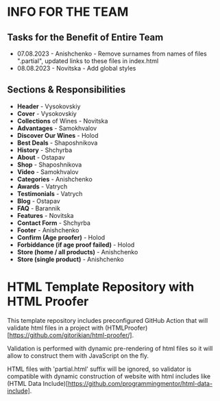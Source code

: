 # INFO FOR THE TEAM

## Tasks for the Benefit of Entire Team
* 07.08.2023 - Anishchenko - Remove surnames from names of files ".partial", updated links to these files in index.html
* 08.08.2023 - Novitska - Add global styles


## Sections & Responsibilities
* **Header**  -  Vysokovskiy
* **Cover** - Vysokovskiy
* **Collections** of Wines - Novitska
* **Advantages** - Samokhvalov
* **Discover Our Wines** - Holod
* **Best Deals** - Shaposhnikova
* **History** - Shchyrba
* **About** - Ostapav
* **Shop** - Shaposhnikova
* **Video** - Samokhvalov
* **Categories** - Anishchenko
* **Awards** - Vatrych
* **Testimonials** - Vatrych
* **Blog** - Ostapav
* **FAQ** - Barannik
* **Features** - Novitska
* **Contact Form** - Shchyrba
* **Footer** - Anishchenko
* **Confirm (Age proofer)** - Holod
* **Forbiddance (if age proof failed)** - Holod
* **Store (home / all products)** - Anishchenko
* **Store (single product)** - Anishchenko


# HTML Template Repository with HTML Proofer

This template repository includes preconfigured GitHub Action that will validate html files in a project with (HTMLProofer)[https://github.com/gjtorikian/html-proofer/].

Validation is performed with dynamic pre-rendering of html files so it will allow to construct them with JavaScript on the fly.

HTML files with 'partial.html' suffix will be ignored, so validator is compatible with dynamic construction of website with html includes like (HTML Data Include)[https://github.com/programmingmentor/html-data-include].
